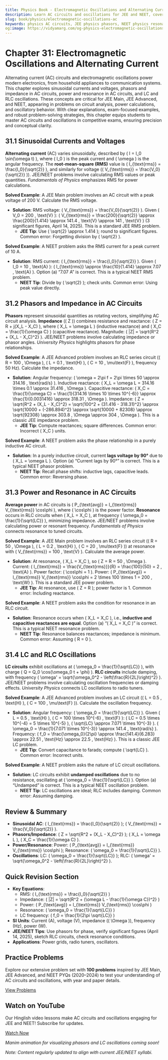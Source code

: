 ```yaml
---
title: Physics Book - Electromagnetic Oscillations and Alternating Current for JEE & NEET
description: Learn AC circuits and oscillations for JEE and NEET, covering sinusoidal currents, phasors, impedance, resonance, and LC circuits, with practice MCQs.
slug: book/physics/electromagnetic-oscillations-ac
keywords: physics AC circuits, JEE physics phasors, NEET physics resonance, electromagnetism
og:image: https://vidyamarg.com/og-physics-electromagnetic-oscillations-ac.jpg
---
```


# Chapter 31: Electromagnetic Oscillations and Alternating Current

Alternating current (AC) circuits and electromagnetic oscillations power modern electronics, from household appliances to communication systems. This chapter explores sinusoidal currents and voltages, phasors and impedance in AC circuits, power and resonance in AC circuits, and LC and RLC oscillations. These concepts are critical for JEE Main, JEE Advanced, and NEET, appearing in problems on circuit analysis, power calculations, and oscillatory behavior. With clear explanations, exam-focused examples, and robust problem-solving strategies, this chapter equips students to master AC circuits and oscillations in competitive exams, ensuring precision and conceptual clarity.

## 31.1 Sinusoidal Currents and Voltages

**Alternating current** (AC) varies sinusoidally, described by \( I = I_0 \sin(\omega t) \), where \( I_0 \) is the peak current and \( \omega \) is the angular frequency. The **root-mean-square (RMS)** value is \( I_{\text{rms}} = \frac{I_0}{\sqrt{2}} \), and similarly for voltage (\( V_{\text{rms}} = \frac{V_0}{\sqrt{2}} \)). JEE/NEET problems involve calculating RMS values or peak quantities. *Fundamentals of Physics* emphasizes RMS for power calculations.

**Solved Example**: A JEE Main problem involves an AC circuit with a peak voltage of 200 V. Calculate the RMS voltage.
- **Solution**: RMS voltage: \( V_{\text{rms}} = \frac{V_0}{\sqrt{2}} \). Given \( V_0 = 200 \, \text{V} \): \( V_{\text{rms}} = \frac{200}{\sqrt{2}} \approx \frac{200}{1.414} \approx 141.4 \, \text{V} \approx 141 \, \text{V} \) (3 significant figures, April 14, 2025). This is a standard JEE RMS problem.
  - **JEE Tip**: Use \( \sqrt{2} \approx 1.414 \); round to significant figures. Common error: Forgetting division by \( \sqrt{2} \).

**Solved Example**: A NEET problem asks the RMS current for a peak current of 10 A.
- **Solution**: RMS current: \( I_{\text{rms}} = \frac{I_0}{\sqrt{2}} \). Given \( I_0 = 10 \, \text{A} \): \( I_{\text{rms}} \approx \frac{10}{1.414} \approx 7.07 \, \text{A} \). Option (a) “7.07 A” is correct. This is a typical NEET RMS problem.
  - **NEET Tip**: Divide by \( \sqrt{2} \); check units. Common error: Using peak value directly.

## 31.2 Phasors and Impedance in AC Circuits

**Phasors** represent sinusoidal quantities as rotating vectors, simplifying AC circuit analysis. **Impedance** (\( Z \)) combines resistance and reactance: \( Z = R + j(X_L - X_C) \), where \( X_L = \omega L \) (inductive reactance) and \( X_C = \frac{1}{\omega C} \) (capacitive reactance). Magnitude: \( |Z| = \sqrt{R^2 + (X_L - X_C)^2} \). JEE/NEET problems involve calculating impedance or phasor angles. *University Physics* highlights phasors for phase relationships.

**Solved Example**: A JEE Advanced problem involves an RLC series circuit (\( R = 100 \, \Omega \), \( L = 0.1 \, \text{H} \), \( C = 10 \, \mu\text{F} \), frequency 50 Hz). Calculate the impedance.
- **Solution**: Angular frequency: \( \omega = 2\pi f = 2\pi \times 50 \approx 314.16 \, \text{rad/s} \). Inductive reactance: \( X_L = \omega L = 314.16 \times 0.1 \approx 31.416 \, \Omega \). Capacitive reactance: \( X_C = \frac{1}{\omega C} = \frac{1}{314.16 \times 10 \times 10^{-6}} \approx \frac{1}{0.0031416} \approx 318.31 \, \Omega \). Impedance: \( Z = \sqrt{R^2 + (X_L - X_C)^2} = \sqrt{100^2 + (31.416 - 318.31)^2} \approx \sqrt{10000 + (-286.894)^2} \approx \sqrt{10000 + 82308} \approx \sqrt{92308} \approx 303.8 \, \Omega \approx 304 \, \Omega \). This is a classic JEE impedance problem.
  - **JEE Tip**: Compute reactances; square differences. Common error: Incorrect \( X_C \) units.

**Solved Example**: A NEET problem asks the phase relationship in a purely inductive AC circuit.
- **Solution**: In a purely inductive circuit, current **lags voltage by 90°** due to \( X_L = \omega L \). Option (a) “Current lags by 90°” is correct. This is a typical NEET phasor problem.
  - **NEET Tip**: Recall phase shifts: inductive lags, capacitive leads. Common error: Reversing phase.

## 31.3 Power and Resonance in AC Circuits

**Average power** in AC circuits is \( P_{\text{avg}} = I_{\text{rms}} V_{\text{rms}} \cos\phi \), where \( \cos\phi \) is the power factor. **Resonance** occurs in RLC circuits when \( X_L = X_C \), at frequency \( \omega_0 = \frac{1}{\sqrt{LC}} \), minimizing impedance. JEE/NEET problems involve calculating power or resonant frequency. *Fundamentals of Physics* connects resonance to tuned circuits.

**Solved Example**: A JEE Main problem involves an RLC series circuit (\( R = 50 \, \Omega \), \( L = 0.2 \, \text{H} \), \( C = 20 \, \mu\text{F} \)) at resonance with \( V_{\text{rms}} = 100 \, \text{V} \). Calculate the average power.
- **Solution**: At resonance, \( X_L = X_C \), so \( Z = R = 50 \, \Omega \). Current: \( I_{\text{rms}} = \frac{V_{\text{rms}}}{R} = \frac{100}{50} = 2 \, \text{A} \). Power factor: \( \cos\phi = 1 \). Power: \( P_{\text{avg}} = I_{\text{rms}} V_{\text{rms}} \cos\phi = 2 \times 100 \times 1 = 200 \, \text{W} \). This is a standard JEE power problem.
  - **JEE Tip**: At resonance, use \( Z = R \); power factor is 1. Common error: Including reactance.

**Solved Example**: A NEET problem asks the condition for resonance in an RLC circuit.
- **Solution**: Resonance occurs when \( X_L = X_C \), i.e., **inductive and capacitive reactances are equal**. Option (a) “\( X_L = X_C \)” is correct. This is a typical NEET resonance problem.
  - **NEET Tip**: Resonance balances reactances; impedance is minimum. Common error: Assuming \( R = 0 \).

## 31.4 LC and RLC Oscillations

**LC circuits** exhibit oscillations at \( \omega_0 = \frac{1}{\sqrt{LC}} \), with charge \( Q = Q_0 \cos(\omega_0 t + \phi) \). **RLC circuits** include damping, with frequency \( \omega' = \sqrt{\omega_0^2 - \left(\frac{R}{2L}\right)^2} \). JEE/NEET problems involve calculating oscillation frequencies or damping effects. *University Physics* connects LC oscillations to radio tuners.

**Solved Example**: A JEE Advanced problem involves an LC circuit (\( L = 0.5 \, \text{H} \), \( C = 100 \, \mu\text{F} \)). Calculate the oscillation frequency.
- **Solution**: Angular frequency: \( \omega_0 = \frac{1}{\sqrt{LC}} \). Given \( L = 0.5 \, \text{H} \), \( C = 100 \times 10^{-6} \, \text{F} \): \( LC = 0.5 \times 10^{-4} = 5 \times 10^{-5} \), \( \sqrt{LC} \approx 7.071 \times 10^{-3} \). \( \omega_0 = \frac{1}{7.071 \times 10^{-3}} \approx 141.4 \, \text{rad/s} \). Frequency: \( f_0 = \frac{\omega_0}{2\pi} \approx \frac{141.4}{6.283} \approx 22.51 \, \text{Hz} \approx 22.5 \, \text{Hz} \). This is a classic JEE LC problem.
  - **JEE Tip**: Convert capacitance to farads; compute \( \sqrt{LC} \). Common error: Incorrect units.

**Solved Example**: A NEET problem asks the nature of LC circuit oscillations.
- **Solution**: LC circuits exhibit **undamped oscillations** due to no resistance, oscillating at \( \omega_0 = \frac{1}{\sqrt{LC}} \). Option (a) “Undamped” is correct. This is a typical NEET oscillation problem.
  - **NEET Tip**: LC oscillations are ideal; RLC includes damping. Common error: Assuming damping.

## Review & Summary
- **Sinusoidal AC**: \( I_{\text{rms}} = \frac{I_0}{\sqrt{2}} \); \( V_{\text{rms}} = \frac{V_0}{\sqrt{2}} \).
- **Phasors/Impedance**: \( Z = \sqrt{R^2 + (X_L - X_C)^2} \); \( X_L = \omega L \), \( X_C = \frac{1}{\omega C} \).
- **Power/Resonance**: Power: \( P_{\text{avg}} = I_{\text{rms}} V_{\text{rms}} \cos\phi \); Resonance: \( \omega_0 = \frac{1}{\sqrt{LC}} \).
- **Oscillations**: LC: \( \omega_0 = \frac{1}{\sqrt{LC}} \); RLC: \( \omega' = \sqrt{\omega_0^2 - \left(\frac{R}{2L}\right)^2} \).

## Quick Revision Section
- **Key Equations**:
  - RMS: \( I_{\text{rms}} = \frac{I_0}{\sqrt{2}} \)
  - Impedance: \( |Z| = \sqrt{R^2 + (\omega L - \frac{1}{\omega C})^2} \)
  - Power: \( P_{\text{avg}} = I_{\text{rms}} V_{\text{rms}} \cos\phi \)
  - Resonance: \( \omega_0 = \frac{1}{\sqrt{LC}} \)
  - LC frequency: \( f_0 = \frac{1}{2\pi \sqrt{LC}} \)
- **SI Units**: Current (A), voltage (V), impedance (\( \Omega \)), frequency (Hz), power (W).
- **JEE/NEET Tips**: Use phasors for phase, verify significant figures (April 14, 2025), sketch RLC circuits, check resonance conditions.
- **Applications**: Power grids, radio tuners, oscillators.

## Practice Problems
Explore our extensive problem set with **100 problems** inspired by JEE Main, JEE Advanced, and NEET PYQs (2020–2024) to test your understanding of AC circuits and oscillations, with year and paper details.

[View Problems](./problems.md)

<!-- [View Solutions](/books/physics/electromagnetic-oscillations-ac/solutions) -->

## Watch on YouTube
Our Hinglish video lessons make AC circuits and oscillations engaging for JEE and NEET! Subscribe for updates.

[Watch Now](https://www.youtube.com/@VidyaMargbyRaviShankar-w9u) <!-- Update with specific video link when available -->

*Manim animation for visualizing phasors and LC oscillations coming soon!*

*Note: Content regularly updated to align with current JEE/NEET syllabi.*